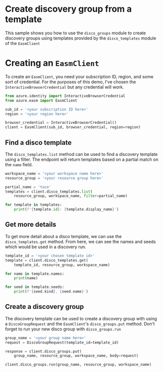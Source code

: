 # Create discovery group from a template
This sample shows you how to use the `disco_groups` module to create discovery groups using templates provided by the `disco_templates` module of the `EasmClient`

# Creating an `EasmClient`
To create an `EasmClient`, you need your subscription ID, region, and some sort of credential. For the purposes of this demo, I've chosen the `InteractiveBrowserCredential` but any credential will work.

```python 
from azure.identity import InteractiveBrowserCredential
from azure.easm import EasmClient

sub_id = '<your subscription ID here>'
region = '<your region here>'

browser_credential = InteractiveBrowserCredential()
client = EasmClient(sub_id, browser_credential, region=region)
```

## Find a disco template
The `disco_templates.list` method can be used to find a discovery template using a filter.
The endpoint will return templates based on a partial match on the `name` field.

```python
workspace_name = '<your workspace name here>'
resource_group = '<your resource group here>'

partial_name = 'taco'
templates = client.disco_templates.list(
	resource_group, workspace_name, filter=partial_name)

for template in templates:
    print(f'{template.id}: {template.display_name}')
```

## Get more details
To get more detail about a disco template, we can use the `disco_templates.get` method.
From here, we can see the names and seeds which would be used in a discovery run.

```python
template_id = '<your chosen template id>'
template = client.disco_templates.get(
	template_id, resource_group, workspace_name)

for name in template.names:
    print(name)

for seed in template.seeds:
    print(f'{seed.kind}, {seed.name}')
```

## Create a discovery group
The discovery template can be used to create a discovery group with using a `DiscoGroupRequest` and the `EasmClient`'s `disco_groups.put` method. Don't forget to run your new disco group with `disco_groups.run`

```python
group_name = '<your group name here>'
request = DiscoGroupRequest(template_id=template_id)

response = client.disco_groups.put(
	group_name, resource_group, workspace_name, body=request)

client.disco_groups.run(group_name, resource_group, workspace_name)
```
